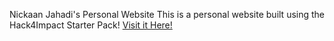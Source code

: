 Nickaan Jahadi's Personal Website
This is a personal website built using the Hack4Impact Starter Pack!
[Visit it Here!](https://njahadi.github.io)
